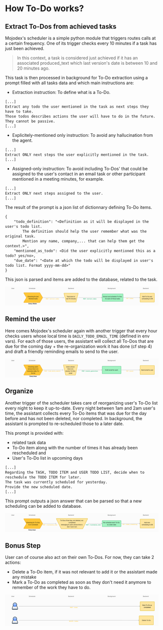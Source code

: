 # How To-Do works?

## Extract To-Dos from achieved tasks
Mojodex's scheduler is a simple python module that triggers routes calls at a certain frequency.
One of its trigger checks every 10 minutes if a task has just been achieved.

> In this context, a task is considered just achieved if it has an associated produced_text which last version's date is between 10 and 20 minutes ago.

This task is then processed in background for To-Do extraction using a prompt filled with all tasks data and which main instructions are:

- Extraction instruction: To define what is a To-Do.
```
[...]
Extract any todo the user mentioned in the task as next steps they have to take.
Those todos describes actions the user will have to do in the future. They cannot be passive.
[...]
```

- Explicitely-mentioned only instruction: To avoid any hallucination from the agent.
```
[...]
Extract ONLY next steps the user explicitly mentioned in the task.
[...]
```

- Assigned-only instruction: To avoid including To-Dos' that could be assigned to the user's contact in an email task or other participant mentioned in a meeting minutes, for example.
```
[...]
Extract ONLY next steps assigned to the user.
[...]
```

The result of the prompt is a json list of dictionnary defining To-Do items.
```
{
    "todo_definition": "<Definition as it will be displayed in the user's todo list.
        The definition should help the user remember what was the original task.
        Mention any name, company,... that can help them get the context.>",
    "mentioned_as_todo": <Did the user explicitly mentioned this as a todo? yes/no>,
    "due_date": "<Date at which the todo will be displayed in user's todo list. Format yyyy-mm-dd>"
}
```

This json is parsed and items are added to the database, related to the task.

![extract_todos](../images/to-dos%20flow/extract_todos.png)

## Remind the user
Here comes Mojodex's scheduler again with another trigger that every hour checks users whose local time is `DAILY_TODO_EMAIL_TIME` (defined in env vars).
For each of those users, the assistant will collect all To-Dos that are due for the coming day + the re-organization work it has done (cf step 4) and draft a friendly reminding emails to send to the user.

![remind_user](../images/to-dos%20flow/remind_user.png)

## Organize
Another trigger of the scheduler takes care of reorganizing user's To-Do list every night to keep it up-to-date.
Every night between 1am and 2am user's time, the assistant collects every To-Do items that was due for the day before and has not been deleted, nor completed. In background, the assistant is prompted to re-scheduled those to a later date.

This prompt is provided with:
- related task data
- To-Do item along with the number of times it has already been rescheduled and
- User's To-Do list in upcoming days

```
[...]
Regarding the TASK, TODO ITEM and USER TODO LIST, decide when to reschedule the TODO ITEM for later.
The task was currently scheduled for yesterday.
Provide the new scheduled date.
[...]
```

This prompt outputs a json answer that can be parsed so that a new scheduling can be added to database.

![reschedule_todos](../images/to-dos%20flow/reschedule_todos.png)

## Bonus Step
User can of course also act on their own To-Dos. For now, they can take 2 actions:
- Delete a To-Do item, if it was not relevant to add it or the assistant made any mistake
- Mark a To-Do as completed as soon as they don't need it anymore to remember of the work they have to do.

![user_actions](../images/to-dos%20flow/user_actions.png)
